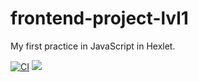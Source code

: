 # frontend-project-lvl1

My first practice in JavaScript in Hexlet.

[![CI](https://github.com/Ni-2/frontend-project-lvl1/workflows/CI/badge.svg)](https://github.com/Ni-2/frontend-project-lvl1/actions)
<a href="https://codeclimate.com/github/codeclimate/codeclimate/maintainability"><img src="https://api.codeclimate.com/v1/badges/a99a88d28ad37a79dbf6/maintainability" /></a>
